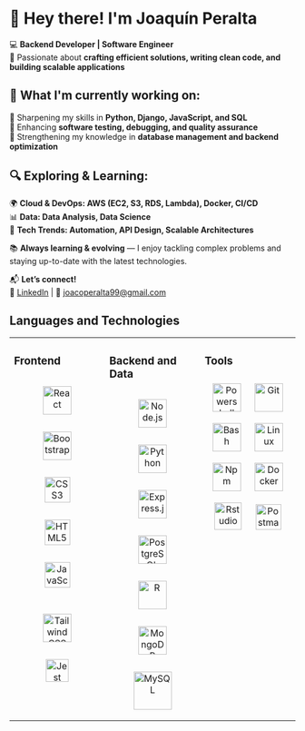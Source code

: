 # 👋 Hey there! I'm Joaquín Peralta  

💻 **Backend Developer | Software Engineer**  
🎯 Passionate about **crafting efficient solutions, writing clean code, and building scalable applications**  

## 🚀 What I'm currently working on:  
🔹 Sharpening my skills in **Python, Django, JavaScript, and SQL**  
🔹 Enhancing **software testing, debugging, and quality assurance**  
🔹 Strengthening my knowledge in **database management and backend optimization**  

## 🔍 Exploring & Learning:  
🌍 **Cloud & DevOps: AWS (EC2, S3, RDS, Lambda), Docker, CI/CD**  
📊 **Data: Data Analysis, Data Science**  
🤖 **Tech Trends: Automation, API Design, Scalable Architectures**    

📚 **Always learning & evolving** — I enjoy tackling complex problems and staying up-to-date with the latest technologies.  

📬 **Let’s connect!**  
💼 [LinkedIn](https://www.linkedin.com/in/joaquin-peralta99/) | 📧 joacoperalta99@gmail.com


## Languages and Technologies
<table><tr><td valign="top" width="33%">



### Frontend  
<div align="center">  
<a href="https://reactjs.org/" target="_blank"><img style="margin: 15px" src="https://profilinator.rishav.dev/skills-assets/react-original-wordmark.svg" alt="React" height="50" /></a>
<a href="https://getbootstrap.com/docs/3.4/javascript/" target="_blank"><img style="margin: 15px" src="https://cdn.jsdelivr.net/gh/devicons/devicon/icons/bootstrap/bootstrap-original.svg"  alt="Bootstrap" height="50" /></a>  
<a href="https://www.w3schools.com/css/" target="_blank"><img style="margin: 15px"  src="https://cdn.jsdelivr.net/gh/devicons/devicon/icons/css3/css3-original.svg" alt="CSS3" height="45" /></a>  
<a href="https://en.wikipedia.org/wiki/HTML5" target="_blank"><img style="margin: 15px" src="https://cdn.jsdelivr.net/gh/devicons/devicon/icons/html5/html5-original.svg" alt="HTML5" height="45" /></a>  
<a href="https://www.javascript.com/" target="_blank"><img style="margin: 15px" src="https://skillicons.dev/icons?i=js" alt="JavaScript" height="45" /></a>
  
<a href="https://www.tailwindcss.com/" target="_blank"><img style="margin: 15px" src="https://profilinator.rishav.dev/skills-assets/tailwindcss.svg" alt="Tailwind CSS" height="50" /></a>
 <a href="https://jestjs.io/" target="_blank"><img style="margin: 15px" src="https://cdn.jsdelivr.net/gh/devicons/devicon/icons/jest/jest-plain.svg"  alt="Jest" height="40" /></a>
  
</div>

</td><td valign="top" width="33%">



### Backend and Data
<div align="center">  
</a>  
<a href="https://nodejs.org/" target="_blank"><img style="margin: 15px"src="https://cdn.jsdelivr.net/gh/devicons/devicon/icons/nodejs/nodejs-original.svg" alt="Node.js" height="50" /></a>  
<a href="https://www.python.org/" target="_blank"><img style="margin: 15px" src="https://profilinator.rishav.dev/skills-assets/python-original.svg" alt="Python" height="50" /></a>  
<a href="https://expressjs.com/" target="_blank"><img style="margin: 15px" src="https://skillicons.dev/icons?i=express" alt="Express.js" height="50" /></a>  
<a href="https://www.postgresql.org/" target="_blank"><img style="margin: 15px"src="https://cdn.jsdelivr.net/gh/devicons/devicon/icons/postgresql/postgresql-original.svg" alt="PostgreSQL" height="50" /></a>
<a href="https://www.r-project.org/" target="_blank"><img style="margin: 15px" src="https://skillicons.dev/icons?i=r" alt="R" height="50" /></a>
  <a href="https://www.mongodb.com/" target="_blank"><img style="margin: 15px" src="https://skillicons.dev/icons?i=mongodb"  alt="MongoDB" height="50" />
<a href="https://www.mysql.com/" target="_blank"><img style="margin: 15px" src="https://profilinator.rishav.dev/skills-assets/mysql-original-wordmark.svg" alt="MySQL" height="67" /></a>
 </div>  


</td><td valign="top" width="33%">



### Tools
<div align="center">
<a href="https://learn.microsoft.com/en-us/powershell/" target="_blank"><img style="margin: 10px" src="https://skillicons.dev/icons?i=powershell" alt="Powershell" height="50" /></a> 
<a href="https://git-scm.com/" target="_blank"><img style="margin: 10px" src="https://profilinator.rishav.dev/skills-assets/git-scm-icon.svg" alt="Git" height="50" /></a>  
<a href="https://www.gnu.org/software/bash/" target="_blank"><img style="margin: 10px" src="https://skillicons.dev/icons?i=bash" alt="Bash" height="50" /></a>    
<a href="https://www.linux.org/" target="_blank"><img style="margin: 10px" src="https://cdn.jsdelivr.net/gh/devicons/devicon/icons/linux/linux-original.svg" alt="Linux" height="50" /></a>
<a href="https://www.npmjs.com/" target="_blank"><img style="margin: 10px" src="https://cdn.jsdelivr.net/gh/devicons/devicon/icons/npm/npm-original-wordmark.svg" alt="Npm" height="50" /></a>
<a href="https://www.docker.com/" target="_blank"><img style="margin: 10px" src="https://skillicons.dev/icons?i=docker" alt="Docker" height="50" /></a>  
<a href="https://posit.co/download/rstudio-desktop/#download" target="_blank"><img style="margin: 10px" src="https://cdn.jsdelivr.net/gh/devicons/devicon/icons/rstudio/rstudio-original.svg" alt="Rstudio" height="48" /></a>  
<a href="https://www.postman.com/" target="_blank"><img style="margin: 10px" src="https://skillicons.dev/icons?i=postman" alt="Postman" height="45" /></a>  
  
</div>  

</td></tr></table>  

<br/>  

<!---
JoacoPeralta99/JoacoPeralta99 is a ✨ special ✨ repository because its `README.md` (this file) appears on your GitHub profile.
You can click the Preview link to take a look at your changes.
--->
